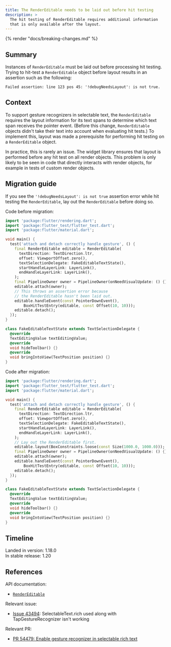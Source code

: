 ```yaml
---
title: The RenderEditable needs to be laid out before hit testing
description: >
  The hit testing of RenderEditable requires additional information
  that is only available after the layout.
---
```


{% render "docs/breaking-changes.md" %}

## Summary

Instances of `RenderEditable` must be laid out before processing hit
testing. Trying to hit-test a `RenderEditable` object before layout
results in an assertion such as the following:

```plaintext
Failed assertion: line 123 pos 45: '!debugNeedsLayout': is not true.
```

## Context

To support gesture recognizers in selectable text, the
`RenderEditable` requires the layout information for its
text spans to determine which text span receives the
pointer event. (Before this change, `RenderEditable` objects
didn't take their text into account when evaluating hit tests.)
To implement this, layout was made a prerequisite for performing
hit testing on a `RenderEditable` object.

In practice, this is rarely an issue. The widget library
ensures that layout is performed before any hit test on all
render objects. This problem is only likely to be seen in
code that directly interacts with render objects, for
example in tests of custom render objects.

## Migration guide

If you see the `'!debugNeedsLayout': is not true`
assertion error while hit testing the `RenderEditable`,
lay out the `RenderEditable` before doing so.

Code before migration:

```dart
import 'package:flutter/rendering.dart';
import 'package:flutter_test/flutter_test.dart';
import 'package:flutter/material.dart';

void main() {
  test('attach and detach correctly handle gesture', () {
    final RenderEditable editable = RenderEditable(
      textDirection: TextDirection.ltr,
      offset: ViewportOffset.zero(),
      textSelectionDelegate: FakeEditableTextState(),
      startHandleLayerLink: LayerLink(),
      endHandleLayerLink: LayerLink(),
    );
    final PipelineOwner owner = PipelineOwner(onNeedVisualUpdate: () {});
    editable.attach(owner);
    // This throws an assertion error because
    // the RenderEditable hasn't been laid out.
    editable.handleEvent(const PointerDownEvent(),
        BoxHitTestEntry(editable, const Offset(10, 10)));
    editable.detach();
  });
}

class FakeEditableTextState extends TextSelectionDelegate {
  @override
  TextEditingValue textEditingValue;
  @override
  void hideToolbar() {}
  @override
  void bringIntoView(TextPosition position) {}
}
```

Code after migration:

```dart
import 'package:flutter/rendering.dart';
import 'package:flutter_test/flutter_test.dart';
import 'package:flutter/material.dart';

void main() {
  test('attach and detach correctly handle gesture', () {
    final RenderEditable editable = RenderEditable(
      textDirection: TextDirection.ltr,
      offset: ViewportOffset.zero(),
      textSelectionDelegate: FakeEditableTextState(),
      startHandleLayerLink: LayerLink(),
      endHandleLayerLink: LayerLink(),
    );
    // Lay out the RenderEditable first.
    editable.layout(BoxConstraints.loose(const Size(1000.0, 1000.0)));
    final PipelineOwner owner = PipelineOwner(onNeedVisualUpdate: () {});
    editable.attach(owner);
    editable.handleEvent(const PointerDownEvent(),
        BoxHitTestEntry(editable, const Offset(10, 10)));
    editable.detach();
  });
}

class FakeEditableTextState extends TextSelectionDelegate {
  @override
  TextEditingValue textEditingValue;
  @override
  void hideToolbar() {}
  @override
  void bringIntoView(TextPosition position) {}
}
```

## Timeline

Landed in version: 1.18.0<br>
In stable release: 1.20

## References

API documentation:

* [`RenderEditable`][]

Relevant issue:

* [Issue 43494][]: SelectableText.rich used along with
  TapGestureRecognizer isn't working

Relevant PR:

* [PR 54479: Enable gesture recognizer in selectable rich text][]


[Issue 43494]: {{site.repo.flutter}}/issues/43494
[`RenderEditable`]: {{site.api}}/flutter/rendering/RenderEditable-class.html
[PR 54479: Enable gesture recognizer in selectable rich text]: {{site.repo.flutter}}/pull/54479
